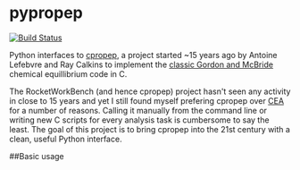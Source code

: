 # pypropep
[![Build Status](https://travis-ci.org/jonnydyer/pypropep.svg?branch=master)](https://travis-ci.org/jonnydyer/pypropep)

Python interfaces to [cpropep](https://sourceforge.net/projects/rocketworkbench/?source=navbar), a project started ~15 years ago by Antoine Lefebvre and Ray Calkins to implement the [classic Gordon and McBride](https://www.grc.nasa.gov/WWW/CEAWeb/RP-1311.pdf) chemical equillibrium code in C.  

The RocketWorkBench (and hence cpropep) project hasn't seen any activity in close to 15 years and yet I still found myself prefering cpropep over [CEA](https://www.grc.nasa.gov/WWW/CEAWeb/) for a number of reasons.  Calling it manually from the command line or writing new C scripts for every analysis task is cumbersome to say the least.  The goal of this project is to bring cpropep into the 21st century with a clean, useful Python interface.

##Basic usage

